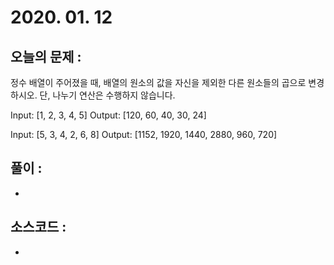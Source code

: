 # 2020. 01. 12

## 오늘의 문제 : 
정수 배열이 주어졌을 때, 배열의 원소의 값을 자신을 제외한 다른 원소들의 곱으로 변경하시오.
단, 나누기 연산은 수행하지 않습니다.

Input: [1, 2, 3, 4, 5]
Output: [120, 60, 40, 30, 24]

Input: [5, 3, 4, 2, 6, 8]
Output: [1152, 1920, 1440, 2880, 960, 720]

## 풀이 : 

-  

## 소스코드 : 

- 
